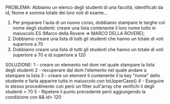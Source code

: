 PROBLEMA:
Abbiamo un elenco degli studenti di una facoltà, identificati da id, Nome e somma totale dei loro voti di esame...
1. Per preparare l'aula di un nuovo corso, dobbiamo stampare le targhe col nome degli studenti: creare una lista contenente il loro nome tutto in maiuscolo
ES (Marco della Rovere => MARCO DELLA ROVERE);
2. Dobbiamo creare una lista di tutti gli studenti che hanno un totale di voti superiore a 70
3. Dobbiamo creare una lista di tutti gli studenti che hanno un totale di voti superiore a 70 e id superiore a 120

SOLUZIONE:
1 - creare un elemento nel dom nel quale stampare la lista degli studenti
2 - recuperare dal dom l'elemento nel quale andare a stampare la lista
3 - creare un element li contenente il la key "nome" dello studente e farla apparire tutta in maiuscolo con toUpperCase()
4 - Eseguire lo stesso procedimento con però un filter sull'array che verifichi il degli studenti > 70
5 - Ripetere il punto precedente però aggiungendo la condizione con && id> 120